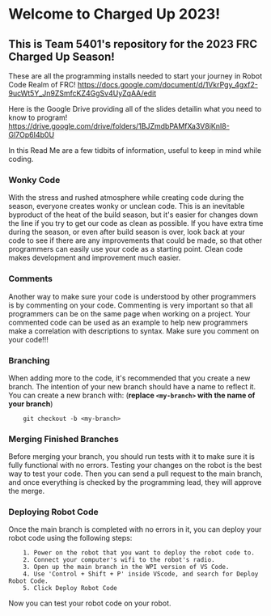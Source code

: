 # Welcome to Charged Up 2023!

## This is Team 5401's repository for the 2023 FRC Charged Up Season!

  These are all the programming installs needed to start your journey in Robot Code Realm of FRC! 
  https://docs.google.com/document/d/1VkrPgy_4gxf2-9ucWt5Y_Jn9ZSmfcKZ4GgSv4UyZqAA/edit 
  
  Here is the Google Drive providing all of the slides detailin what you need to know to program! 
  https://drive.google.com/drive/folders/1BJZmdbPAMfXa3V8jKnI8-Gl7Op6I4b0U 

  In this Read Me are a few tidbits of information, useful to keep in mind while coding.

### Wonky Code

  With the stress and rushed atmosphere while creating code during the season, everyone creates wonky or unclean code. 
  This is an inevitable byproduct of the heat of the build season, but it's easier for changes down the line if you try to get our code as clean as possible.
  If you have extra time during the season, or even after build season is over, look back at your code to see if there are any improvements that could be made, so that other programmers can easily use your code as a starting point.
  Clean code makes development and improvement much easier.

### Comments

  Another way to make sure your code is understood by other programmers is by commenting on your code.
  Commenting is very important so that all programmers can be on the same page when working on a project.
  Your commented code can be used as an example to help new programmers make a correlation with descriptions to syntax.
  Make sure you comment on your code!!!

### Branching

  When adding more to the code, it's recommended that you create a new branch. 
  The intention of your new branch should have a name to reflect it.
  You can create a new branch with: (**replace `<my-branch>` with the name of your branch**)

```
    git checkout -b <my-branch>
```

### Merging Finished Branches

  Before merging your branch, you should run tests with it to make sure it is fully functional with no errors.
  Testing your changes on the robot is the best way to test your code.
  Then you can send a pull request to the main branch, and once everything is checked by the programming lead, they will approve the merge.

### Deploying Robot Code

  Once the main branch is completed with no errors in it, you can deploy your robot code using the following steps:
```
    1. Power on the robot that you want to deploy the robot code to.
    2. Connect your computer's wifi to the robot's radio.
    3. Open up the main branch in the WPI version of VS Code.
    4. Use 'Control + Shift + P' inside VScode, and search for Deploy Robot Code.
    5. Click Deploy Robot Code
```
  Now you can test your robot code on your robot.
